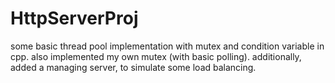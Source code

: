 # HttpServerProj

some basic thread pool implementation with mutex and condition variable in cpp.
also implemented my own mutex (with basic polling).
additionally, added a managing server, to simulate some load balancing. 
